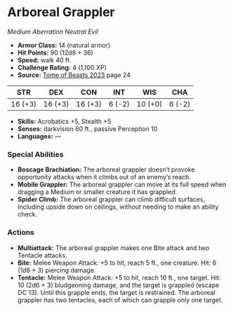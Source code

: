 # Arboreal Grappler

*Medium* *Aberration* *Neutral Evil*

- **Armor Class:** 14 (natural armor)
- **Hit Points:** 90 (12d8 + 36)
- **Speed:** walk 40 ft.
- **Challenge Rating:** 4 (1,100 XP)
- **Source:** [Tome of Beasts 2023](https://koboldpress.com/kpstore/product/tome-of-beasts-1-2023-edition/) page 24

| STR | DEX | CON | INT | WIS | CHA |
| --- | --- | --- | --- | --- | --- |
| 16 (+3) | 16 (+3) | 16 (+3) | 6 (-2) | 10 (+0) | 6 (-2) |

- **Skills:** Acrobatics +5, Stealth +5
- **Senses:** darkvision 60 ft., passive Perception 10
- **Languages:** —
### Special Abilities
- **Boscage Brachiation:** The arboreal grappler doesn’t provoke opportunity attacks when it climbs out of an enemy’s reach.
- **Mobile Grappler:** The arboreal grappler can move at its full speed when dragging a Medium or smaller creature it has grappled.
- **Spider Climb:** The arboreal grappler can climb difficult surfaces, including upside down on ceilings, without needing to make an ability check.
### Actions
- **Multiattack:** The arboreal grappler makes one Bite attack and two Tentacle attacks.
- **Bite:** Melee Weapon Attack: +5 to hit, reach 5 ft., one creature. Hit: 6 (1d6 + 3) piercing damage.
- **Tentacle:** Melee Weapon Attack: +5 to hit, reach 10 ft., one target. Hit: 10 (2d6 + 3) bludgeoning damage, and the target is grappled (escape DC 13). Until this grapple ends, the target is restrained. The arboreal grappler has two tentacles, each of which can grapple only one target.
